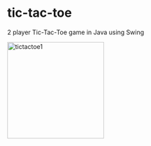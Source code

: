 # tic-tac-toe
  2 player Tic-Tac-Toe game in Java using Swing
  
<img width="221" alt="tictactoe1" src="https://user-images.githubusercontent.com/92592420/148777862-f356b4e8-057c-46c8-868b-9d9d6913a9d7.png">
